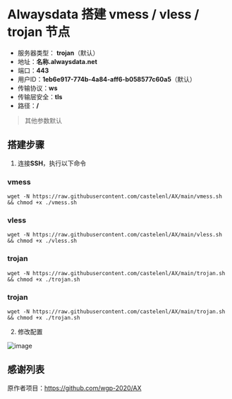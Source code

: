 # Alwaysdata 搭建 vmess / vless / trojan 节点

- 服务器类型： **trojan**（默认）
- 地址：**名称.alwaysdata.net**
- 端口：**443**
- 用户ID：**1eb6e917-774b-4a84-aff6-b058577c60a5**（默认）
- 传输协议：**ws**
- 传输层安全：**tls**
- 路径：**/**

> 其他参数默认

## 搭建步骤

1. 连接**SSH**，执行以下命令

### vmess

```shell
wget -N https://raw.githubusercontent.com/castelenl/AX/main/vmess.sh && chmod +x ./vmess.sh
```

### vless

```shell
wget -N https://raw.githubusercontent.com/castelenl/AX/main/vless.sh && chmod +x ./vless.sh
```

### trojan

```shell
wget -N https://raw.githubusercontent.com/castelenl/AX/main/trojan.sh && chmod +x ./trojan.sh
```

### trojan

```shell
wget -N https://raw.githubusercontent.com/castelenl/AX/main/trojan.sh && chmod +x ./trojan.sh
```

2. 修改配置

![image](https://user-images.githubusercontent.com/70625361/168480560-7012e386-3ebc-4fa6-961c-db6ca8b4cd68.png)

## 感谢列表

原作者项目：https://github.com/wgp-2020/AX
